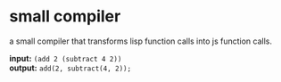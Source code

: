 # small compiler

a small compiler that transforms lisp function calls into js function calls.

**input:** `(add 2 (subtract 4 2))`  
**output:** `add(2, subtract(4, 2));`
